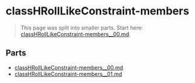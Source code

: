 # classHRollLikeConstraint-members

> This page was split into smaller parts. Start here: [classHRollLikeConstraint-members__00.md](classHRollLikeConstraint-members__00.md).

## Parts

- [classHRollLikeConstraint-members__00.md](classHRollLikeConstraint-members__00.md)
- [classHRollLikeConstraint-members__01.md](classHRollLikeConstraint-members__01.md)
